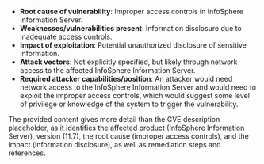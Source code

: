 - **Root cause of vulnerability**: Improper access controls in InfoSphere Information Server.
- **Weaknesses/vulnerabilities present**: Information disclosure due to inadequate access controls.
- **Impact of exploitation**: Potential unauthorized disclosure of sensitive information.
- **Attack vectors**: Not explicitly specified, but likely through network access to the affected InfoSphere Information Server.
- **Required attacker capabilities/position**:  An attacker would need network access to the InfoSphere Information Server and would need to exploit the improper access controls, which would suggest some level of privilege or knowledge of the system to trigger the vulnerability.

The provided content gives more detail than the CVE description placeholder, as it identifies the affected product (InfoSphere Information Server), version (11.7), the root cause (improper access controls), and the impact (information disclosure), as well as remediation steps and references.
